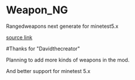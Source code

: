 # Weapon_NG
Rangedweapons next  generate for minetest5.x

[source link](https://forum.minetest.net/viewtopic.php?t=15173)

#Thanks for "Davidthecreator"

Planning to add more kinds of weapons in the mod.

And better support for minetest 5.x


